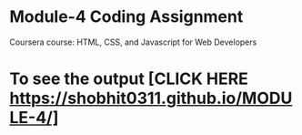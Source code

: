 # Module-4 Coding Assignment

Coursera course: HTML, CSS, and Javascript for Web Developers

# To see the output [CLICK HERE https://shobhit0311.github.io/MODULE-4/]
